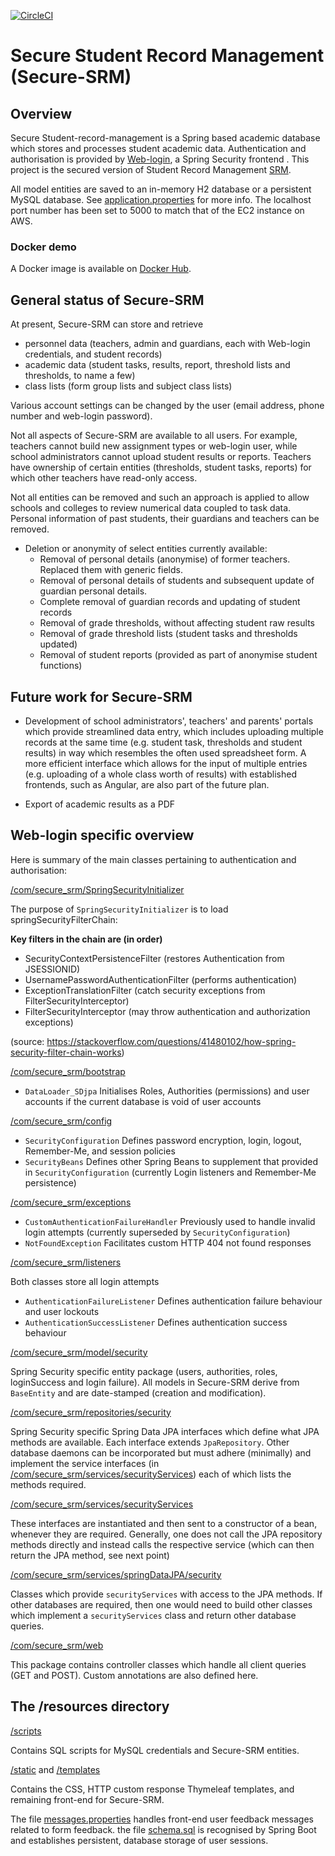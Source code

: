 [![CircleCI](https://circleci.com/gh/jfspps/Secure-SRM.svg?style=svg)](https://circleci.com/gh/jfspps/Secure-SRM)

# Secure Student Record Management (Secure-SRM) #

## Overview ##

Secure Student-record-management is a Spring based academic database which stores and processes student academic data. Authentication and authorisation is provided by [Web-login](https://github.com/jfspps/Spring_weblogin), a Spring Security frontend . This project is the secured version of Student Record Management [SRM](https://github.com/jfspps/SRM-Spring).

All model entities are saved to an in-memory H2 database or a persistent MySQL database. See [application.properties](/src/main/resources/application.properties) for more info. The localhost port number has been set to 5000 to match that of the EC2 instance on AWS.

### Docker demo

A Docker image is available on [Docker Hub](https://hub.docker.com/r/jfspps/secure-srm).

## General status of Secure-SRM ##

At present, Secure-SRM can store and retrieve 

+ personnel data (teachers, admin and guardians, each with Web-login credentials, and student records) 
+ academic data (student tasks, results, report, threshold lists and thresholds, to name a few) 
+ class lists (form group lists and subject class lists)
  
Various account settings can be changed by the user (email address, phone number and web-login password). 

Not all aspects of Secure-SRM are available to all users. For example, teachers cannot build new assignment types or web-login user, while school administrators cannot upload student results or reports. Teachers have ownership of certain entities (thresholds, student tasks, reports) for which other teachers have read-only access.

Not all entities can be removed and such an approach is applied to allow schools and colleges to review numerical data coupled to task data. Personal information of past students, their guardians and teachers can be removed.

+ Deletion or anonymity of select entities currently available:
  + Removal of personal details (anonymise) of former teachers. Replaced them with generic fields.
  + Removal of personal details of students and subsequent update of guardian personal details.
  + Complete removal of guardian records and updating of student records
  + Removal of grade thresholds, without affecting student raw results
  + Removal of grade threshold lists (student tasks and thresholds updated)  
  + Removal of student reports (provided as part of anonymise student functions)
  
## Future work for Secure-SRM ##

+ Development of school administrators', teachers' and parents' portals which provide streamlined data entry, which includes uploading multiple records at the same time (e.g. student task, thresholds and student results) in way which resembles the often used spreadsheet form. A more efficient interface which allows for the input of multiple entries (e.g. uploading of a whole class worth of results) with established frontends, such as Angular, are also part of the future plan.

+ Export of academic results as a PDF

## Web-login specific overview ##

Here is summary of the main classes pertaining to authentication and authorisation:

[/com/secure_srm/SpringSecurityInitializer](/src/main/java/com/secure_srm/SpringSecurityInitializer.java)

The purpose of `SpringSecurityInitializer` is to load springSecurityFilterChain:

__Key filters in the chain are (in order)__
- SecurityContextPersistenceFilter (restores Authentication from JSESSIONID)
- UsernamePasswordAuthenticationFilter (performs authentication)
- ExceptionTranslationFilter (catch security exceptions from FilterSecurityInterceptor)
- FilterSecurityInterceptor (may throw authentication and authorization exceptions)

(source: https://stackoverflow.com/questions/41480102/how-spring-security-filter-chain-works)

[/com/secure_srm/bootstrap](/src/main/java/com/secure_srm/bootstrap/DataLoader_SDjpa.java)

+ `DataLoader_SDjpa` Initialises Roles, Authorities (permissions) and user accounts if the current database is void of user accounts

[/com/secure_srm/config](/src/main/java/com/secure_srm/config)

+ `SecurityConfiguration` Defines password encryption, login, logout, Remember-Me, and session policies
+ `SecurityBeans` Defines other Spring Beans to supplement that provided in `SecurityConfiguration` (currently Login listeners and Remember-Me persistence)

[/com/secure_srm/exceptions](/src/main/java/com/secure_srm/exceptions)

+ `CustomAuthenticationFailureHandler` Previously used to handle invalid login attempts (currently superseded by `SecurityConfiguration`)
+ `NotFoundException` Facilitates custom HTTP 404 not found responses

[/com/secure_srm/listeners](/src/main/java/com/secure_srm/listeners)

Both classes store all login attempts

+ `AuthenticationFailureListener` Defines authentication failure behaviour and user lockouts
+ `AuthenticationSuccessListener` Defines authentication success behaviour

[/com/secure_srm/model/security](/src/main/java/com/secure_srm/model/security)

Spring Security specific entity package (users, authorities, roles, loginSuccess and login failure). All models in Secure-SRM derive from `BaseEntity` and are date-stamped (creation and modification).

[/com/secure_srm/repositories/security](/src/main/java/com/secure_srm/repositories/security)

Spring Security specific Spring Data JPA interfaces which define what JPA methods are available. Each interface extends `JpaRepository`. Other database daemons can be incorporated but must adhere (minimally) and implement the service interfaces (in [/com/secure_srm/services/securityServices](/src/main/java/com/secure_srm/services/securityServices)) each of which lists the methods required.

[/com/secure_srm/services/securityServices](/src/main/java/com/secure_srm/services/securityServices)

These interfaces are instantiated and then sent to a constructor of a bean, whenever they are required. Generally, one does not call the JPA repository methods directly and instead calls the respective service (which can then return the JPA method, see next point)

[/com/secure_srm/services/springDataJPA/security](/src/main/java/com/secure_srm/services/springDataJPA/security)

Classes which provide `securityServices` with access to the JPA methods. If other databases are required, then one would need to build other classes which implement a `securityServices` class and return other database queries.

[/com/secure_srm/web](/src/main/java/com/secure_srm/web)

This package contains controller classes which handle all client queries (GET and POST). Custom annotations are also defined here.

## The /resources directory ##

[/scripts](/src/main/resources/scripts)

Contains SQL scripts for MySQL credentials and Secure-SRM entities.

[/static](/src/main/resources/static) and [/templates](/src/main/resources/templates)

Contains the CSS, HTTP custom response Thymeleaf templates, and remaining front-end for Secure-SRM.

The file [messages.properties](/src/main/resources/messages.properties) handles front-end user feedback messages related to form feedback. the file [schema.sql](/src/main/resources/schema.sql) is recognised by Spring Boot and establishes persistent, database storage of user sessions.
